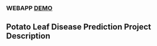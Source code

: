 ### WEBAPP [DEMO](https://huggingface.co/spaces/thisishusseinali/potato-leaf-test)

## Potato Leaf Disease Prediction Project Description
